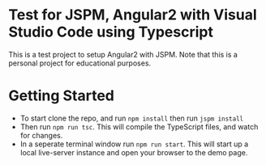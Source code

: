 # Test for JSPM, Angular2 with Visual Studio Code using Typescript
This is a test project to setup Angular2 with JSPM.
Note that this is a personal project for educational purposes.

# Getting Started
- To start clone the repo, and run `npm install` then run `jspm install`
- Then run `npm run tsc`. 
This will compile the TypeScript files, and watch for changes.
- In a seperate terminal window run `npm run start`. This will start up a local live-server instance and open your browser to the demo page.
